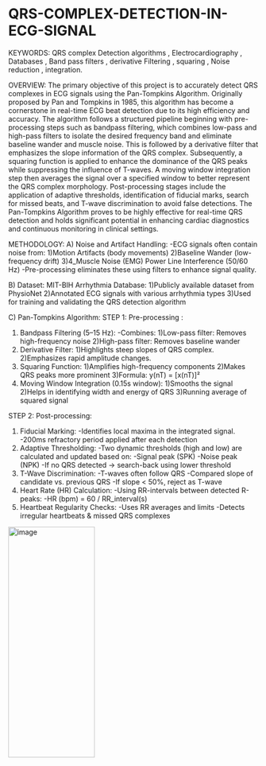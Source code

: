 # QRS-COMPLEX-DETECTION-IN-ECG-SIGNAL
KEYWORDS: QRS complex Detection algorithms ,  Electrocardiography , Databases , Band pass filters , derivative  Filtering , squaring , Noise reduction , integration.

OVERVIEW:
The primary objective of this project is to accurately detect QRS complexes in ECG signals using the Pan-Tompkins Algorithm. Originally proposed by Pan and Tompkins in 1985, this algorithm has become a cornerstone in real-time ECG beat detection due to its high efficiency and accuracy. The algorithm follows a structured pipeline beginning with pre-processing steps such as bandpass filtering, which combines low-pass and high-pass filters to isolate the desired frequency band and eliminate baseline wander and muscle noise. This is followed by a derivative filter that emphasizes the slope information of the QRS complex. Subsequently, a squaring function is applied to enhance the dominance of the QRS peaks while suppressing the influence of T-waves. A moving window integration step then averages the signal over a specified window to better represent the QRS complex morphology. Post-processing stages include the application of adaptive thresholds, identification of fiducial marks, search for missed beats, and T-wave discrimination to avoid false detections. The Pan-Tompkins Algorithm proves to be highly effective for real-time QRS detection and holds significant potential in enhancing cardiac diagnostics and continuous monitoring in clinical settings.

METHODOLOGY:
A) Noise and Artifact Handling:
   -ECG signals often contain noise from:
      1)Motion Artifacts (body movements)
      2)Baseline Wander (low-frequency drift)
      3)4_Muscle Noise (EMG)
      Power Line Interference (50/60 Hz)
-Pre-processing eliminates these using filters to enhance signal quality.

B) Dataset: MIT-BIH Arrhythmia Database:
      1)Publicly available dataset from PhysioNet
      2)Annotated ECG signals with various arrhythmia types
      3)Used for training and validating the QRS detection algorithm

C) Pan-Tompkins Algorithm:
STEP 1: Pre-processing :
1. Bandpass Filtering (5–15 Hz):
   -Combines:
      1)Low-pass filter: Removes high-frequency noise
      2)High-pass filter: Removes baseline wander
2. Derivative Filter:
      1)Highlights steep slopes of QRS complex.
      2)Emphasizes rapid amplitude changes.
3. Squaring Function:
      1)Amplifies high-frequency components
      2)Makes QRS peaks more prominent
      3)Formula: y(nT) = [x(nT)]²
4. Moving Window Integration (0.15s window):
      1)Smooths the signal
      2)Helps in identifying width and energy of QRS
      3)Running average of squared signal
   
STEP 2: Post-processing:
1. Fiducial Marking:
   -Identifies local maxima in the integrated signal.
      -200ms refractory period applied after each detection
2. Adaptive Thresholding:
   -Two dynamic thresholds (high and low) are calculated and updated based on:
      -Signal peak (SPK)
      -Noise peak (NPK)
   -If no QRS detected → search-back using lower threshold
3. T-Wave Discrimination:
      -T-waves often follow QRS
      -Compared slope of candidate vs. previous QRS
   -If slope < 50%, reject as T-wave
4. Heart Rate (HR) Calculation:
   -Using RR-intervals between detected R-peaks:
      -HR (bpm) = 60 / RR_interval(s)
5. Heartbeat Regularity Checks:
      -Uses RR averages and limits
      -Detects irregular heartbeats & missed QRS complexes


<img width="174" height="464" alt="image" src="https://github.com/user-attachments/assets/838c0068-572e-458b-b14b-fe13c792aa3e" />



